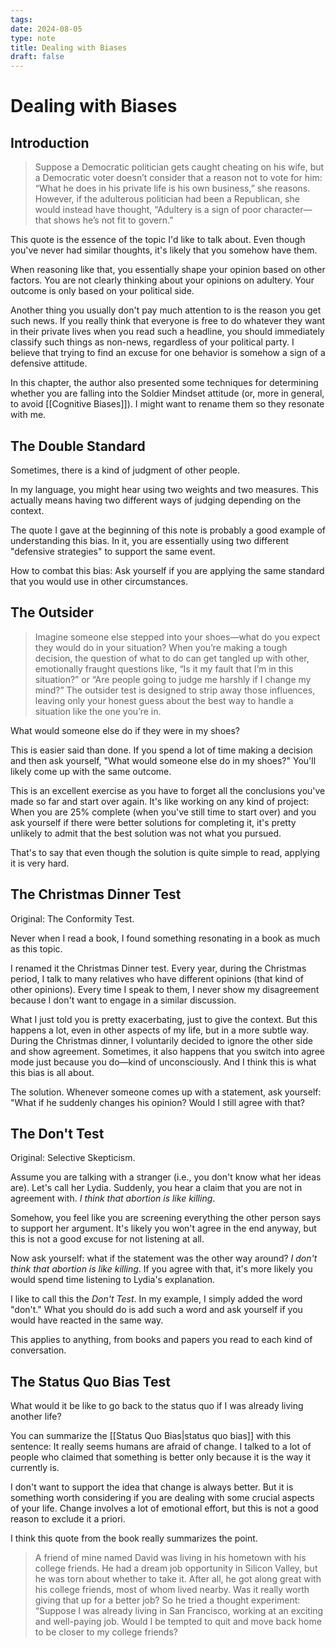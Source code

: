 ```yaml
---
tags: 
date: 2024-08-05
type: note
title: Dealing with Biases
draft: false
---
```

# Dealing with Biases

## Introduction

> Suppose a Democratic politician gets caught cheating on his wife, but a Democratic voter doesn’t consider that a reason not to vote for him: “What he does in his private life is his own business,” she reasons. However, if the adulterous politician had been a Republican, she would instead have thought, “Adultery is a sign of poor character—that shows he’s not fit to govern.”

This quote is the essence of the topic I'd like to talk about. Even though you've never had similar thoughts, it's likely that you somehow have them.

When reasoning like that, you essentially shape your opinion based on other factors. You are not clearly thinking about your opinions on adultery. Your outcome is only based on your political side.

Another thing you usually don't pay much attention to is the reason you get such news. If you really think that everyone is free to do whatever they want in their private lives when you read such a headline, you should immediately classify such things as non-news, regardless of your political party. I believe that trying to find an excuse for one behavior is somehow a sign of a defensive attitude.

In this chapter, the author also presented some techniques for determining whether you are falling into the Soldier Mindset attitude (or, more in general, to avoid [[Cognitive Biases]]). I might want to rename them so they resonate with me.

## The Double Standard

Sometimes, there is a kind of judgment of other people.

In my language, you might hear using two weights and two measures. This actually means having two different ways of judging depending on the context.

The quote I gave at the beginning of this note is probably a good example of understanding this bias. In it, you are essentially using two different "defensive strategies" to support the same event.

How to combat this bias: Ask yourself if you are applying the same standard that you would use in other circumstances.

## The Outsider

> Imagine someone else stepped into your shoes—what do you expect they would do in your situation? When you’re making a tough decision, the question of what to do can get tangled up with other, emotionally fraught questions like, “Is it my fault that I’m in this situation?” or “Are people going to judge me harshly if I change my mind?” The outsider test is designed to strip away those influences, leaving only your honest guess about the best way to handle a situation like the one you’re in.

What would someone else do if they were in my shoes?

This is easier said than done. If you spend a lot of time making a decision and then ask yourself, "What would someone else do in my shoes?" You'll likely come up with the same outcome.

This is an excellent exercise as you have to forget all the conclusions you've made so far and start over again. It's like working on any kind of project: When you are 25% complete (when you've still time to start over) and you ask yourself if there were better solutions for completing it, it's pretty unlikely to admit that the best solution was not what you pursued.

That's to say that even though the solution is quite simple to read, applying it is very hard.

## The Christmas Dinner Test

Original: The Conformity Test.

Never when I read a book, I found something resonating in a book as much as this topic.

I renamed it the Christmas Dinner test. Every year, during the Christmas period, I talk to many relatives who have different opinions (that kind of other opinions). Every time I speak to them, I never show my disagreement because I don't want to engage in a similar discussion.

What I just told you is pretty exacerbating, just to give the context. But this happens a lot, even in other aspects of my life, but in a more subtle way. During the Christmas dinner, I voluntarily decided to ignore the other side and show agreement. Sometimes, it also happens that you switch into agree mode just because you do—kind of unconsciously. And I think this is what this bias is all about.

The solution. Whenever someone comes up with a statement, ask yourself: "What if he suddenly changes his opinion? Would I still agree with that?

## The Don't Test

Original: Selective Skepticism.

Assume you are talking with a stranger (i.e., you don't know what her ideas are). Let's call her Lydia. Suddenly, you hear a claim that you are not in agreement with. *I think that abortion is like killing*.

Somehow, you feel like you are screening everything the other person says to support her argument. It's likely you won't agree in the end anyway, but this is not a good excuse for not listening at all.

Now ask yourself: what if the statement was the other way around? *I don't think that abortion is like killing*. If you agree with that, it's more likely you would spend time listening to Lydia's explanation.

I like to call this the *Don't Test*. In my example, I simply added the word "don't." What you should do is add such a word and ask yourself if you would have reacted in the same way.

This applies to anything, from books and papers you read to each kind of conversation.
## The Status Quo Bias Test

What would it be like to go back to the status quo if I was already living another life?

You can summarize the [[Status Quo Bias|status quo bias]] with this sentence: It really seems humans are afraid of change. I talked to a lot of people who claimed that something is better only because it is the way it currently is.

I don't want to support the idea that change is always better. But it is something worth considering if you are dealing with some crucial aspects of your life. Change involves a lot of emotional effort, but this is not a good reason to exclude it a priori. 

I think this quote from the book really summarizes the point.

> A friend of mine named David was living in his hometown with his college friends. He had a dream job opportunity in Silicon Valley, but he was torn about whether to take it. After all, he got along great with his college friends, most of whom lived nearby. Was it really worth giving that up for a better job?
> So he tried a thought experiment: “Suppose I was already living in San Francisco, working at an exciting and well-paying job. Would I be tempted to quit and move back home to be closer to my college friends?

